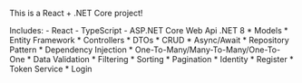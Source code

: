 This is  a React + .NET Core project!

Includes: - React
          - TypeScript
          - ASP.NET Core Web Api .NET 8
            * Models
            * Entity Framework
            * Controllers
            * DTOs
            * CRUD
            * Async/Await
            * Repository Pattern
            * Dependency Injection
            * One-To-Many/Many-To-Many/One-To-One
            * Data Validation
            * Filtering
            * Sorting
            * Pagination
            * Identity
            * Register
            * Token Service
            * Login
            
